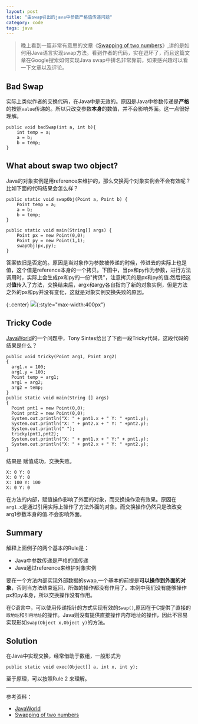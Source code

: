 ```yaml
---
layout: post
title: "由swap引出的java中参数严格值传递问题"
category: code
tags: java 
---
```


> 晚上看到一篇非常有意思的文章《[Swapping of two numbers](http://www.roseindia.net/java/beginners/swapping.shtml)》,讲的是如何用Java语言实现swap方法。看到作者的代码，实在逗坏了，而且这篇文章在Google搜索如何实现Java swap中排名非常靠前，如果感兴趣可以看一下文章以及评论。

<!-- break -->
## Bad Swap
实际上类似作者的交换代码，在Java中是无效的。原因是Java中参数传递是**严格**的按照`value`传递的。所以只改变参数**本身**的数值，并不会影响外面。这一点很好理解。

    public void badSwap(int a, int b){
        int temp = a;
        a = b;
        b = temp;
    }


## What about swap two object?

Java的对象实例是用reference来维护的，那么交换两个对象实例会不会有效呢？比如下面的代码结果会怎么样？

    public static void swapObj(Point a, Point b) {
        Point temp = a;
        a = b;
        b = temp;
    }
    
    public static void main(String[] args) {    
        Point px = new Point(0,0);
        Point py = new Point(1,1);
        swapObj(px,py);
    }
    
答案依旧是否定的。原因是当对象作为参数被传递的时候，传进去的实际上也是值，这个值是reference本身的一个拷贝。下图中，当px和py作为参数，进行方法调用时，实际上会生成px和py的一份"拷贝"，注意拷贝的是px和py的值.然后把这对**值**传入了方法，交换结束后，argx和argy各自指向了新的对象实例，但是方法之外的px和py并没有变化，这就是对象实例交换失败的原因。

{:.center}
![](http://cdn4atleeon.qiniudn.com/image%2F2013%2Fcode%2Fjava-obj-swap.png){:style="max-width:400px"}


## Tricky Code

[JavaWorld](http://www.javaworld.com/javaworld/javaqa/2000-05/03-qa-0526-pass.html)的一个问题中，Tony Sintes给出了下面一段Tricky代码，这段代码的结果是什么？


    public void tricky(Point arg1, Point arg2)
    {
      arg1.x = 100;
      arg1.y = 100;
      Point temp = arg1;
      arg1 = arg2;
      arg2 = temp;
    }
    public static void main(String [] args)
    {
      Point pnt1 = new Point(0,0);
      Point pnt2 = new Point(0,0);
      System.out.println("X: " + pnt1.x + " Y: " +pnt1.y); 
      System.out.println("X: " + pnt2.x + " Y: " +pnt2.y);
      System.out.println(" ");
      tricky(pnt1,pnt2);
      System.out.println("X: " + pnt1.x + " Y:" + pnt1.y); 
      System.out.println("X: " + pnt2.x + " Y: " +pnt2.y);  
    }

结果是 赋值成功，交换失败。

    X: 0 Y: 0
    X: 0 Y: 0
    X: 100 Y: 100
    X: 0 Y: 0
    
在方法的内部，赋值操作影响了外面的对象，而交换操作没有效果。原因在`arg1.x`是通过引用实际上操作了方法外面的对象。而交换操作仍然只是改改变arg1参数本身的值.不会影响外面。

## Summary

解释上面例子的两个基本的Rule是：

+ Java中参数传递是严格的值传递
+ Java通过reference来维护对象实例

要在一个方法内部实现外部数据的swap,一个基本的前提是**可以操作到外面的对象**，否则当方法结束返回，所做的操作都没有作用了。本例中我们没有能够操作px和py本身，所以交换操作没有作用。

在C语言中，可以使用传递指针的方式实现有效的`Swap()`,原因在于C提供了直接的`取地址`和`引用地址`的操作。Java则没有提供直接操作内存地址的操作，因此不容易实现形如`swap(Object x,Object y)`的方法。

## Solution
在Java中实现交换，经常借助于数组，一般形式为 
    
    public static void exec(Object[] a, int x, int y);

至于原理，可以按照Rule 2 来理解。

-------------

参考资料：

+ [JavaWorld](http://www.javaworld.com/javaworld/javaqa/2000-05/03-qa-0526-pass.html)
+ [Swapping of two numbers](http://www.roseindia.net/java/beginners/swapping.shtml)